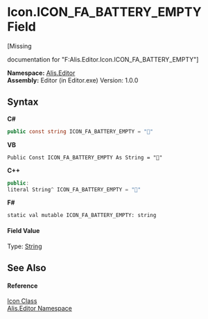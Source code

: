 # Icon.ICON_FA_BATTERY_EMPTY Field
 

\[Missing <summary> documentation for "F:Alis.Editor.Icon.ICON_FA_BATTERY_EMPTY"\]

**Namespace:**&nbsp;<a href="b150ade4-39de-a232-5f06-d3cdc1b2c538">Alis.Editor</a><br />**Assembly:**&nbsp;Editor (in Editor.exe) Version: 1.0.0

## Syntax

**C#**<br />
``` C#
public const string ICON_FA_BATTERY_EMPTY = ""
```

**VB**<br />
``` VB
Public Const ICON_FA_BATTERY_EMPTY As String = ""
```

**C++**<br />
``` C++
public:
literal String^ ICON_FA_BATTERY_EMPTY = ""
```

**F#**<br />
``` F#
static val mutable ICON_FA_BATTERY_EMPTY: string
```


#### Field Value
Type: <a href="https://docs.microsoft.com/dotnet/api/system.string" target="_blank">String</a>

## See Also


#### Reference
<a href="cc0f883c-67f8-f772-c6d7-a60b129f22a7">Icon Class</a><br /><a href="b150ade4-39de-a232-5f06-d3cdc1b2c538">Alis.Editor Namespace</a><br />